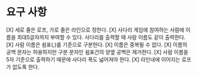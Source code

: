 # 요구 사항
[X] 세로 줄은 로프, 가로 줄은 라인으로 정한다.
[X] 사다리 게임에 참여하는 사람에 이름을 최대5글자까지 부여할 수 있다. 사다리를 출력할 때 사람 이름도 같이 출력한다.
[X] 사람 이름은 쉼표(,)를 기준으로 구분한다.
[X] 이름은 중복될 수 없다.
[X] 이름의 공백 문자는 허용하지만 구분 문자인 쉼표간의 양옆 공백은 제거한다.
[X] 사람 이름을 5자 기준으로 출력하기 때문에 사다리 폭도 넓어져야 한다.
[X] 라인내에 이어지는 로프가 없도록 한다.